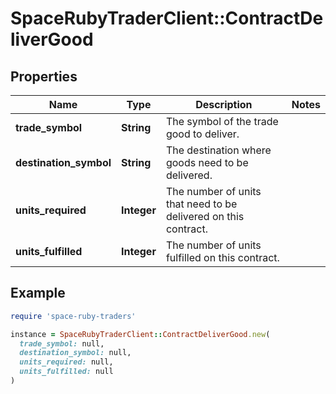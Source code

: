 # SpaceRubyTraderClient::ContractDeliverGood

## Properties

| Name | Type | Description | Notes |
| ---- | ---- | ----------- | ----- |
| **trade_symbol** | **String** | The symbol of the trade good to deliver. |  |
| **destination_symbol** | **String** | The destination where goods need to be delivered. |  |
| **units_required** | **Integer** | The number of units that need to be delivered on this contract. |  |
| **units_fulfilled** | **Integer** | The number of units fulfilled on this contract. |  |

## Example

```ruby
require 'space-ruby-traders'

instance = SpaceRubyTraderClient::ContractDeliverGood.new(
  trade_symbol: null,
  destination_symbol: null,
  units_required: null,
  units_fulfilled: null
)
```

